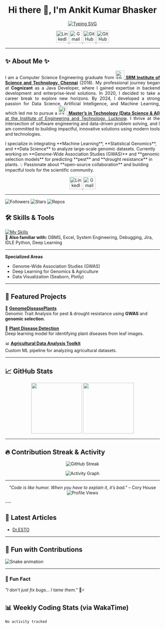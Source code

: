 <h1 align="center">
  Hi there 👋, I'm Ankit Kumar Bhasker
</h1>

<p align="center">
  <a href="https://git.io/typing-svg">
    <img src="https://readme-typing-svg.demolab.com?font=Fira+Code&size=22&pause=1000&color=00F700&center=true&vCenter=true&width=550&lines=M.Tech+in+Data+Science+%26+AI;Genomic+Data+Analyst;Machine+Learning+Enthusiast;Open+Source+Contributor" alt="Typing SVG" />
  </a>
</p>

<p align="center">
  <a href="https://linkedin.com/in/ankit-bhasker" target="_blank">
    <img src="https://skillicons.dev/icons?i=linkedin" alt="LinkedIn" height="40"/>
  </a>
  <a href="mailto:bhasker.ankit@gmail.com">
    <img src="https://skillicons.dev/icons?i=gmail" alt="Gmail" height="40"/>
  </a>
  <a href="https://github.com/ankitbhasker" target="_blank">
    <img src="https://skillicons.dev/icons?i=github" alt="GitHub" height="40"/>
  </a>
  <a href="https://x.com/ankit__30" target="_blank">
    <img src="https://upload.wikimedia.org/wikipedia/commons/2/20/Coast_twitter.png" alt="GitHub" height="40"/>
  </a>
</p>

---


## ✨ About Me ✨
<p align="justify">
I am a Computer Science Engineering graduate from <a href="https://www.srmist.edu.in"><img src="https://upload.wikimedia.org/wikipedia/en/thumb/2/28/SRM_Institute_of_Science_and_Technology_Logo.svg/1024px-SRM_Institute_of_Science_and_Technology_Logo.svg.png" alt="SRM IST" width="28"/> <b>SRM Institute of Science and Technology, Chennai</b></a> (2018). My professional journey began at <b>Cognizant</b> as a Java Developer, where I gained expertise in backend development and enterprise-level solutions. In 2020, I decided to take a career break to explore new horizons. By 2024, I developed a strong passion for Data Science, Artificial Intelligence, and Machine Learning, which led me to pursue a <a href="https://www.ietlucknow.ac.in"><img src="https://ietlucknow.ac.in/images/logo.png" alt="IET Lucknow" width="28"/> <b>Master’s in Technology (Data Science & AI)</b> at the Institute of Engineering and Technology, Lucknow</a>. I thrive at the intersection of software engineering and data-driven problem solving, and I am committed to building impactful, innovative solutions using modern tools and technologies.
</p>
I specialize in integrating **Machine Learning**, **Statistical Genomics**, and **Data Science** to analyze large-scale genomic datasets.  
Currently working on **Genome-Wide Association Studies (GWAS)** and **genomic selection models** for predicting **pest** and **drought resistance** in plants.  
💡 Passionate about **open-source collaboration** and building impactful tools for the scientific community.  

<p align="center">
  <a href="https://www.ietlucknow.ac.in/" target="_blank">
    <img src="https://upload.wikimedia.org/wikipedia/commons/4/47/Ietlogo.png" alt="LinkedIn" height="40"/>
  </a>
  <a href="https://www.srmist.edu.in/">
    <img src="https://upload.wikimedia.org/wikipedia/en/thumb/7/7a/SRM_Institute_of_Science_and_Technology_Logo.svg/816px-SRM_Institute_of_Science_and_Technology_Logo.svg.png?20250419000644" alt="Gmail" height="40"/>
  </a>
</p>

---
![Followers](https://img.shields.io/github/followers/ankitbhasker?style=flat&logo=github)
![Stars](https://img.shields.io/github/stars/ankitbhasker?style=flat&logo=github)
![Repos](https://img.shields.io/badge/Public%20Repos-10-blue)


## 🛠️ Skills & Tools

[![My Skills](https://skillicons.dev/icons?i=java,js,html,css,python,pycharm)](https://skillicons.dev)  
💼 **Also familiar with:** DBMS, Excel, System Engineering, Debugging, Jira, IDLE Python, Deep Learning  

---

**Specialized Areas**  
- Genome-Wide Association Studies (GWAS)  
- Deep Learning for Genomics & Agriculture  
- Data Visualization (Seaborn, Plotly)  

---

## 📂 Featured Projects  

🔬 **[GenomeDiseasePlants](https://github.com/ankitbhasker/GenomeDiseasePlants)**  
Genomic Trait Analysis for pest & drought resistance using **GWAS** and **genomic selection**.

🌱 **[Plant Disease Detection](https://github.com/ankitbhasker/PlantDiseaseDetection)**  
Deep learning model for identifying plant diseases from leaf images.

📊 **[Agricultural Data Analysis Toolkit](https://github.com/ankitbhasker/Agriculture-ML-Toolkit)**  
Custom ML pipeline for analyzing agricultural datasets.

---
<!--START_SECTION:waka-->

## 📈 GitHub Stats  

<p align="center">
  <img src="https://github-readme-stats.vercel.app/api?username=ankitbhasker&show_icons=true&theme=radical" height="165"/>
  <img src="https://github-readme-stats.vercel.app/api/top-langs/?username=ankitbhasker&layout=compact&theme=radical" height="165"/>
</p>

---

## 🔥 Contribution Streak & Activity  

<p align="center">
  <img src="https://streak-stats.demolab.com?user=ankitbhasker&theme=radical&hide_border=true" alt="GitHub Streak"/>
</p>

<p align="center">
  <img src="https://github-readme-activity-graph.vercel.app/graph?username=ankitbhasker&theme=react-dark&hide_border=true&area=true" alt="Activity Graph"/>
</p>

---

<p align="center">
  <i>"Code is like humor. When you have to explain it, it’s bad."</i> – Cory House  
  <br>
  <img src="https://komarev.com/ghpvc/?username=ankitbhasker&color=blue" alt="Profile Views"/>
</p>
---

## 📝 Latest Articles  
<!-- BLOG-POST-LIST:START -->
- [Dr.ESTO](https://bhaskaraacres.godaddysites.com/)
<!-- BLOG-POST-LIST:END -->

---
## 🐍 Fun with Contributions
![Snake animation](https://github.com/ankitbhasker/ankitbhasker/blob/output/github-contribution-grid-snake.svg)  

---

### 💬 Fun Fact  
_"I don't just fix bugs... I tame them."_ 🐛⚡

## 📊 Weekly Coding Stats (via WakaTime)  
<!--START_SECTION:waka-->
```text
No activity tracked


